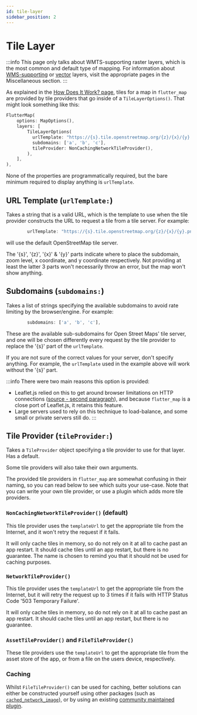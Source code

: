 ```yaml
---
id: tile-layer
sidebar_position: 2
---
```


# Tile Layer

:::info
This page only talks about WMTS-supporting raster layers, which is the most common and default type of mapping. For information about [WMS-supporting](/miscellaneous/wms-servers) or [vector](/miscellaneous/vector-tiles) layers, visit the appropriate pages in the Miscellaneous section.
:::

As explained in the [How Does It Work? page](/introduction/how-does-it-work), tiles for a map in `flutter_map` are provided by tile providers that go inside of a `TileLayerOptions()`. That might look something like this:

``` dart
FlutterMap(
    options: MapOptions(),
    layers: [
        TileLayerOptions(
          urlTemplate: "https://{s}.tile.openstreetmap.org/{z}/{x}/{y}.png",
          subdomains: ['a', 'b', 'c'],
          tileProvider: NonCachingNetworkTileProvider(),
        ),
    ],
),
```

None of the properties are programmatically required, but the bare minimum required to display anything is `urlTemplate`.

## URL Template (`urlTemplate:`)

Takes a string that is a valid URL, which is the template to use when the tile provider constructs the URL to request a tile from a tile server.
For example:

``` dart
        urlTemplate: "https://{s}.tile.openstreetmap.org/{z}/{x}/{y}.png",
```

will use the default OpenStreetMap tile server.

The '{s}', '{z}', '{x}' & '{y}' parts indicate where to place the subdomain, zoom level, x coordinate, and y coordinate respectively. Not providing at least the latter 3 parts won't necessarily throw an error, but the map won't show anything.

## Subdomains (`subdomains:`)

Takes a list of strings specifying the available subdomains to avoid rate limiting by the browser/engine. For example:

``` dart
        subdomains: ['a', 'b', 'c'],
```

These are the available sub-subdomains for Open Street Maps' tile server, and one will be chosen differently every request by the tile provider to replace the '{s}' part of the `urlTemplate`.

If you are not sure of the correct values for your server, don't specify anything. For example, the `urlTemplate` used in the example above will work without the '{s}' part.

:::info
There were two main reasons this option is provided:

- Leaflet.js relied on this to get around browser limitations on HTTP connections ([source - second paragraph](https://wiki.openstreetmap.org/wiki/Slippy_map_tilenames#Tile_servers)), and because `flutter_map` is a close port of Leaflet.js, it retains this feature.
- Large servers used to rely on this technique to load-balance, and some small or private servers still do.
:::

## Tile Provider (`tileProvider:`)

Takes a `TileProvider` object specifying a tile provider to use for that layer. Has a default.

Some tile providers will also take their own arguments.

The provided tile providers in `flutter_map` are somewhat confusing in their naming, so you can read below to see which suits your use-case. Note that you can write your own tile provider, or use a plugin which adds more tile providers.

### `NonCachingNetworkTileProvider()` (default)

This tile provider uses the `templateUrl` to get the appropriate tile from the Internet, and it won't retry the request if it fails.

It will only cache tiles in memory, so do not rely on it at all to cache past an app restart. It should cache tiles until an app restart, but there is no guarantee. The name is chosen to remind you that it should not be used for caching purposes.

### `NetworkTileProvider()`

This tile provider uses the `templateUrl` to get the appropriate tile from the Internet, but it will retry the request up to 3 times if it fails with HTTP Status Code '503 Temporary Failure'.

It will only cache tiles in memory, so do not rely on it at all to cache past an app restart. It should cache tiles until an app restart, but there is no guarantee.

### `AssetTileProvider()` and `FileTileProvider()`

These tile providers use the `templateUrl` to get the appropriate tile from the asset store of the app, or from a file on the users device, respectively.

### Caching

Whilst `FileTileProvider()` can be used for caching, better solutions can either be constructed yourself using other packages (such as [`cached_network_image`](https://pub.dev/packages/cached_network_image)), or by using an existing [community maintained plugin](/plugins/list).
